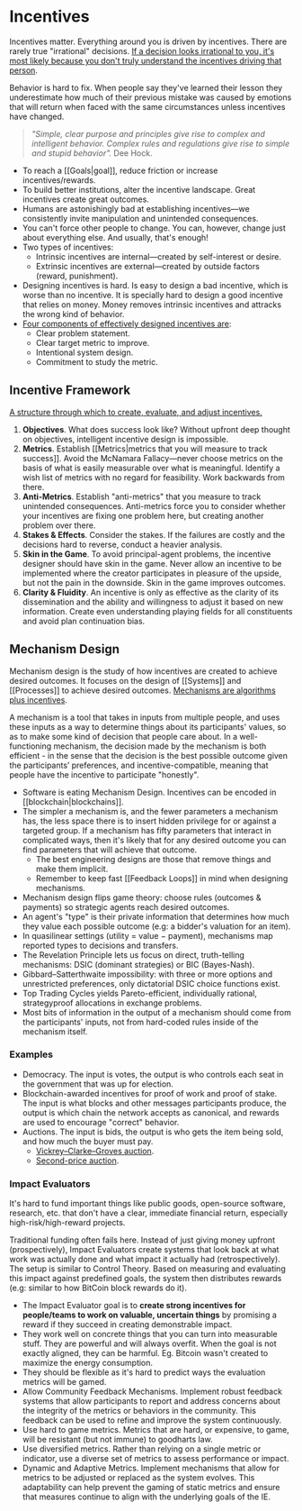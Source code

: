 # Incentives

Incentives matter. Everything around you is driven by incentives. There are rarely true "irrational" decisions. [If a decision looks irrational to you, it's most likely because you don't truly understand the incentives driving that person](https://twitter.com/saranormous/status/1527839900069875713).

Behavior is hard to fix. When people say they've learned their lesson they underestimate how much of their previous mistake was caused by emotions that will return when faced with the same circumstances unless incentives have changed.

> _"Simple, clear purpose and principles give rise to complex and intelligent behavior. Complex rules and regulations give rise to simple and stupid behavior"._ Dee Hock.

- To reach a [[Goals|goal]], reduce friction or increase incentives/rewards.
- To build better institutions, alter the incentive landscape. Great incentives create great outcomes.
- Humans are astonishingly bad at establishing incentives—we consistently invite manipulation and unintended consequences.
- You can't force other people to change. You can, however, change just about everything else. And usually, that's enough!
- Two types of incentives:
  - Intrinsic incentives are internal—created by self-interest or desire.
  - Extrinsic incentives are external—created by outside factors (reward, punishment).
- Designing incentives is hard. Is easy to design a bad incentive, which is worse than no incentive. It is specially hard to design a good incentive that relies on money. Money removes intrinsic incentives and attracks the wrong kind of behavior.
- [Four components of effectively designed incentives are](https://dhruvmethi.substack.com/p/bureaucracy):
  - Clear problem statement.
  - Clear target metric to improve.
  - Intentional system design.
  - Commitment to study the metric.

## Incentive Framework

[A structure through which to create, evaluate, and adjust incentives.](https://twitter.com/SahilBloom/status/1434847309976702980)

1. **Objectives**. What does success look like? Without upfront deep thought on objectives, intelligent incentive design is impossible.
2. **Metrics**. Establish [[Metrics|metrics that you will measure to track success]]. Avoid the McNamara Fallacy—never choose metrics on the basis of what is easily measurable over what is meaningful. Identify a wish list of metrics with no regard for feasibility. Work backwards from there.
3. **Anti-Metrics**. Establish "anti-metrics" that you measure to track unintended consequences. Anti-metrics force you to consider whether your incentives are fixing one problem here, but creating another problem over there.
4. **Stakes & Effects**. Consider the stakes. If the failures are costly and the decisions hard to reverse, conduct a heavier analysis.
5. **Skin in the Game**. To avoid principal-agent problems, the incentive designer should have skin in the game. Never allow an incentive to be implemented where the creator participates in pleasure of the upside, but not the pain in the downside. Skin in the game improves outcomes.
6. **Clarity & Fluidity**. An incentive is only as effective as the clarity of its dissemination and the ability and willingness to adjust it based on new information. Create even understanding playing fields for all constituents and avoid plan continuation bias.

## Mechanism Design

Mechanism design is the study of how incentives are created to achieve desired outcomes. It focuses on the design of [[Systems]] and [[Processes]] to achieve desired outcomes. [Mechanisms are algorithms plus incentives](https://balajis.com/p/credible-neutrality).

A mechanism is a tool that takes in inputs from multiple people, and uses these inputs as a way to determine things about its participants' values, so as to make some kind of decision that people care about. In a well-functioning mechanism, the decision made by the mechanism is both efficient - in the sense that the decision is the best possible outcome given the participants’ preferences, and incentive-compatible, meaning that people have the incentive to participate "honestly".

- Software is eating Mechanism Design. Incentives can be encoded in [[blockchain|blockchains]].
- The simpler a mechanism is, and the fewer parameters a mechanism has, the less space there is to insert hidden privilege for or against a targeted group. If a mechanism has fifty parameters that interact in complicated ways, then it's likely that for any desired outcome you can find parameters that will achieve that outcome.
  - The best engineering designs are those that remove things and make them implicit.
  - Remember to keep fast [[Feedback Loops]] in mind when designing mechanisms.
- Mechanism design flips game theory: choose rules (outcomes & payments) so strategic agents reach desired outcomes.
- An agent's "type" is their private information that determines how much they value each possible outcome (e.g: a bidder's valuation for an item).
- In quasilinear settings (utility = value − payment), mechanisms map reported types to decisions and transfers.
- The Revelation Principle lets us focus on direct, truth-telling mechanisms: DSIC (dominant strategies) or BIC (Bayes-Nash).
- Gibbard–Satterthwaite impossibility: with three or more options and unrestricted preferences, only dictatorial DSIC choice functions exist.
- Top Trading Cycles yields Pareto-efficient, individually rational, strategyproof allocations in exchange problems.
- Most bits of information in the output of a mechanism should come from the participants' inputs, not from hard-coded rules inside of the mechanism itself.

### Examples

- Democracy. The input is votes, the output is who controls each seat in the government that was up for election.
- Blockchain-awarded incentives for proof of work and proof of stake. The input is what blocks and other messages participants produce, the output is which chain the network accepts as canonical, and rewards are used to encourage "correct" behavior.
- Auctions. The input is bids, the output is who gets the item being sold, and how much the buyer must pay.
  - [Vickrey–Clarke–Groves auction](https://en.wikipedia.org/wiki/Vickrey%E2%80%93Clarke%E2%80%93Groves_auction).
  - [Second-price auction](https://en.wikipedia.org/wiki/Generalized_second-price_auction).

### Impact Evaluators

It's hard to fund important things like public goods, open-source software, research, etc. that don't have a clear, immediate financial return, especially high-risk/high-reward projects.

Traditional funding often fails here. Instead of just giving money upfront (prospectively), Impact Evaluators create systems that look back at what work was actually done and what impact it actually had (retrospectively). The setup is similar to Control Theory. Based on measuring and evaluating this impact against predefined goals, the system then distributes rewards (e.g: similar to how BitCoin block rewards do it).

- The Impact Evaluator goal is to **create strong incentives for people/teams to work on valuable, uncertain things** by promising a reward if they succeed in creating demonstrable impact.
- They work well on concrete things that you can turn into measurable stuff. They are powerful and will always overfit. When the goal is not exactly aligned, they can be harmful. Eg. Bitcoin wasn't created to maximize the energy consumption.
- They should be flexible as it's hard to predict ways the evaluation metrics will be gamed.
- Allow Community Feedback Mechanisms. Implement robust feedback systems that allow participants to report and address concerns about the integrity of the metrics or behaviors in the community. This feedback can be used to refine and improve the system continuously.
- Use hard to game metrics. Metrics that are hard, or expensive, to game, will be resistant (but not immune) to goodharts law.
- Use diversified metrics. Rather than relying on a single metric or indicator, use a diverse set of metrics to assess performance or impact.
- Dynamic and Adaptive Metrics. Implement mechanisms that allow for metrics to be adjusted or replaced as the system evolves. This adaptability can help prevent the gaming of static metrics and ensure that measures continue to align with the underlying goals of the IE.
